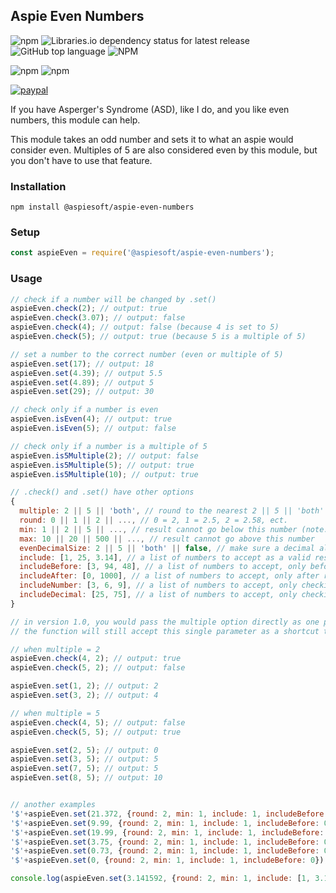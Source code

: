 ## Aspie Even Numbers

![npm](https://img.shields.io/npm/v/aspie-even-numbers)
![Libraries.io dependency status for latest release](https://img.shields.io/librariesio/release/npm/aspie-even-numbers)
![GitHub top language](https://img.shields.io/github/languages/top/aspiesoft/aspie-even-numbers)
![NPM](https://img.shields.io/npm/l/aspie-even-numbers)

![npm](https://img.shields.io/npm/dw/aspie-even-numbers)
![npm](https://img.shields.io/npm/dm/aspie-even-numbers)

[![paypal](https://img.shields.io/badge/buy%20me%20a%20coffee-paypal-blue)](https://buymeacoffee.aspiesoft.com/)

If you have Asperger's Syndrome (ASD), like I do, and you like even numbers, this module can help.

This module takes an odd number and sets it to what an aspie would consider even.
Multiples of 5 are also considered even by this module, but you don't have to use that feature.

### Installation

```shell script
npm install @aspiesoft/aspie-even-numbers
```

### Setup

```js
const aspieEven = require('@aspiesoft/aspie-even-numbers');
```

### Usage

```js
// check if a number will be changed by .set()
aspieEven.check(2); // output: true
aspieEven.check(3.07); // output: false
aspieEven.check(4); // output: false (because 4 is set to 5)
aspieEven.check(5); // output: true (because 5 is a multiple of 5)

// set a number to the correct number (even or multiple of 5)
aspieEven.set(17); // output: 18
aspieEven.set(4.39); // output 5.5
aspieEven.set(4.89); // output 5
aspieEven.set(29); // output: 30

// check only if a number is even
aspieEven.isEven(4); // output: true
aspieEven.isEven(5); // output: false

// check only if a number is a multiple of 5
aspieEven.is5Multiple(2); // output: false
aspieEven.is5Multiple(5); // output: true
aspieEven.is5Multiple(10); // output: true

// .check() and .set() have other options
{
  multiple: 2 || 5 || 'both', // round to the nearest 2 || 5 || 'both' (default: 'both')
  round: 0 || 1 || 2 || ..., // 0 = 2, 1 = 2.5, 2 = 2.58, ect.
  min: 1 || 2 || 5 || ..., // result cannot go below this number (note: a minimum of 1 allows a result of 1)
  max: 10 || 20 || 500 || ..., // result cannot go above this number
  evenDecimalSize: 2 || 5 || 'both' || false, // make sure a decimal always has an even number of characters (example: 2.452 = 2.45)
  include: [1, 25, 3.14], // a list of numbers to accept as a valid result (also accepts numbers after decimal is rounded to the nearest multiple)
  includeBefore: [3, 94, 48], // a list of numbers to accept, only before rounding to the multiple
  includeAfter: [0, 1000], // a list of numbers to accept, only after rounding to the multiple, but before min and max are set
  includeNumber: [3, 6, 9], // a list of numbers to accept, only checking the number before the decimal
  includeDecimal: [25, 75], // a list of numbers to accept, only checking the number after the decimal
}

// in version 1.0, you would pass the multiple option directly as one parameter
// the function will still accept this single parameter as a shortcut to {multiple: 2 || 5 || 'both'}

// when multiple = 2
aspieEven.check(4, 2); // output: true
aspieEven.check(5, 2); // output: false

aspieEven.set(1, 2); // output: 2
aspieEven.set(3, 2); // output: 4

// when multiple = 5
aspieEven.check(4, 5); // output: false
aspieEven.check(5, 5); // output: true

aspieEven.set(2, 5); // output: 0
aspieEven.set(3, 5); // output: 5
aspieEven.set(7, 5); // output: 5
aspieEven.set(8, 5); // output: 10


// another examples
'$'+aspieEven.set(21.372, {round: 2, min: 1, include: 1, includeBefore: 0}); // output: $20.28
'$'+aspieEven.set(9.99, {round: 2, min: 1, include: 1, includeBefore: 0}); // output: $10
'$'+aspieEven.set(19.99, {round: 2, min: 1, include: 1, includeBefore: 0}); // output: $20
'$'+aspieEven.set(3.75, {round: 2, min: 1, include: 1, includeBefore: 0, includeDecimal: [25, 75]}); // output: $2.75
'$'+aspieEven.set(0.73, {round: 2, min: 1, include: 1, includeBefore: 0}); // output: $1
'$'+aspieEven.set(0, {round: 2, min: 1, include: 1, includeBefore: 0}); // output: $0

console.log(aspieEven.set(3.141592, {round: 2, min: 1, include: [1, 3.14], includeBefore: 0})); // output: 3.14

```
